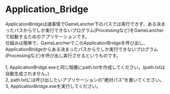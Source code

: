 # Application_Bridge
ApplicationBridgeは諸事情でGameLancher下のパスでは実行できず、ある決まったパスからでしか実行できないプログラム(Processingなど)をGameLancherで起動するためのアプリケーションです。<br>
仕組みは簡単で、GameLancherでこのApplicationBridgeを呼び出し、ApplicationBridgeからある決まったパスからでしか実行できないプログラム(Processingなど)を呼び出し実行させるというものです。<br>
<br>
1, ApplicationBridge.exeと同じ階層にpath.txtを作成してください。(path.txtは自動生成されません。)<br>
2, path.txtには呼び出したいアプリケーションの"絶対パス"を書いてください。<br>
3, ApplicationBridge.exeを実行してください。<br>
